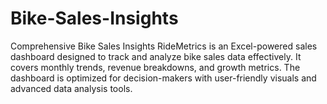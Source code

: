 # Bike-Sales-Insights
Comprehensive Bike Sales Insights
RideMetrics is an Excel-powered sales dashboard designed to track and analyze bike sales data effectively. It covers monthly trends, revenue breakdowns, and growth metrics. The dashboard is optimized for decision-makers with user-friendly visuals and advanced data analysis tools.
